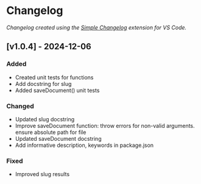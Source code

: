 # Changelog

*Changelog created using the [Simple Changelog](https://marketplace.visualstudio.com/items?itemName=tobiaswaelde.vscode-simple-changelog) extension for VS Code.*

## [v1.0.4] - 2024-12-06
### Added
- Created unit tests for functions
- Add docstring for slug
- Added saveDocument() unit tests

### Changed
- Updated slug docstring
- Improve saveDocument function: throw errors for non-valid arguments. ensure absolute path for file
- Updated saveDocument docstring
- Add informative description, keywords in package.json

### Fixed
- Improved slug results